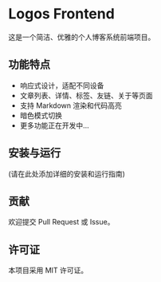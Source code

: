 # Logos Frontend

这是一个简洁、优雅的个人博客系统前端项目。

## 功能特点

- 响应式设计，适配不同设备
- 文章列表、详情、标签、友链、关于等页面
- 支持 Markdown 渲染和代码高亮
- 暗色模式切换
- 更多功能正在开发中...

## 安装与运行

(请在此处添加详细的安装和运行指南)

## 贡献

欢迎提交 Pull Request 或 Issue。

## 许可证

本项目采用 MIT 许可证。
